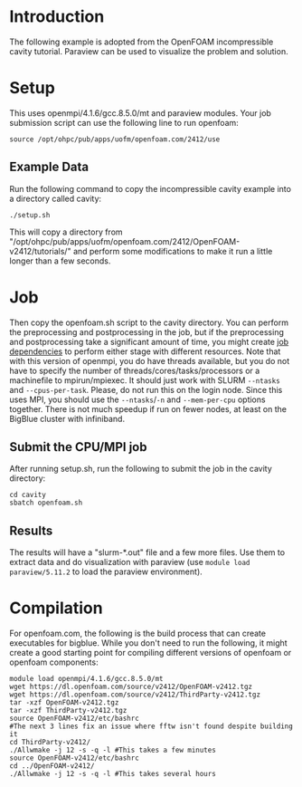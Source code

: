 # Introduction
The following example is adopted from the OpenFOAM incompressible cavity tutorial. Paraview can be used to visualize the problem and solution. 

# Setup
This uses openmpi/4.1.6/gcc.8.5.0/mt and paraview modules. Your job submission script can use the following line to run openfoam:
```
source /opt/ohpc/pub/apps/uofm/openfoam.com/2412/use
```

## Example Data
Run the following command to copy the incompressible cavity example into a directory called cavity:
```
./setup.sh
```
This will copy a directory from "/opt/ohpc/pub/apps/uofm/openfoam.com/2412/OpenFOAM-v2412/tutorials/" and perform some modifications to make it run a little longer than a few seconds.

# Job
Then copy the openfoam.sh script to the cavity directory. You can perform the preprocessing and postprocessing in the job, but if the preprocessing and postprocessing take a significant amount of time, you might create [job dependencies](https://slurm.schedmd.com/sbatch.html#OPT_dependency) to perform either stage with different resources.
Note that with this version of openmpi, you do have threads available, but you do not have to specify the number of threads/cores/tasks/processors or a machinefile to mpirun/mpiexec. It should just work with SLURM `--ntasks` and `--cpus-per-task`. Please, do not run this on the login node.
Since this uses MPI, you should use the `--ntasks`/`-n` and `--mem-per-cpu` options together. There is not much speedup if run on fewer nodes, at least on the BigBlue cluster with infiniband.

## Submit the CPU/MPI job
After running setup.sh, run the following to submit the job in the cavity directory:
```
cd cavity
sbatch openfoam.sh
```

## Results
The results will have a "slurm-*.out" file and a few more files. Use them to extract data and do visualization with paraview (use `module load paraview/5.11.2` to load the paraview environment).

# Compilation
For openfoam.com, the following is the build process that can create executables for bigblue. While you don't need to run the following, it might create a good starting point for compiling different versions of openfoam or openfoam components:
```
module load openmpi/4.1.6/gcc.8.5.0/mt
wget https://dl.openfoam.com/source/v2412/OpenFOAM-v2412.tgz
wget https://dl.openfoam.com/source/v2412/ThirdParty-v2412.tgz
tar -xzf OpenFOAM-v2412.tgz
tar -xzf ThirdParty-v2412.tgz
source OpenFOAM-v2412/etc/bashrc
#The next 3 lines fix an issue where fftw isn't found despite building it
cd ThirdParty-v2412/
./Allwmake -j 12 -s -q -l #This takes a few minutes
source OpenFOAM-v2412/etc/bashrc
cd ../OpenFOAM-v2412/
./Allwmake -j 12 -s -q -l #This takes several hours
```

